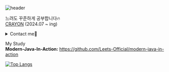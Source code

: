 ![header](https://capsule-render.vercel.app/api?type=waving&color=0:fe988e,100:b2aefe&height=200&section=header&text=Leegeunpyo&fontSize=90&fontColor=ffffff)

느려도 꾸준하게 공부합니다🔥
<br/>
[CRAYON](https://crayon.land) (2024.07 ~ ing)

<details>
<summary>Contact me👋</summary>
<a href="https://www.instagram.com/2__geunpyo/"><img src="https://img.shields.io/badge/instagram-E4405F?style=flat-square&logo=instagram&logoColor=white"/></a>
<a href="https://github.com/rootTiket/"><img src="https://img.shields.io/badge/github-181717?style=flat-square&logo=github&logoColor=white"/></a>
</details>

My Study
<br/>
**Modern-Java-In-Action:**
https://github.com/Leets-Official/modern-java-in-action

[![Top Langs](https://github-readme-stats.vercel.app/api/top-langs/?username=rootTiket)](https://github.com/anuraghazra/github-readme-stats)
